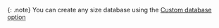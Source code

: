 {: .note}
You can create any size database using the [Custom database option](/docs/cloud/cloud-databases/cloud-db-manage/#create-a-custom-database)
